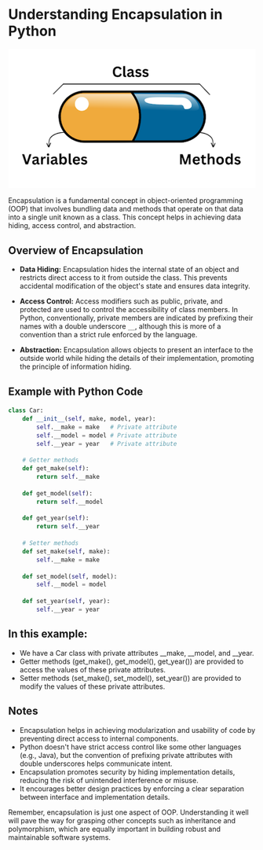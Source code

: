 # Understanding Encapsulation in Python

<img src="src/Encapsulation.png">

Encapsulation is a fundamental concept in object-oriented programming (OOP) that involves bundling data and methods that operate on that data into a single unit known as a class. This concept helps in achieving data hiding, access control, and abstraction.


## Overview of Encapsulation

- **Data Hiding:** Encapsulation hides the internal state of an object and restricts direct access to it from outside the class. This prevents accidental modification of the object's state and ensures data integrity.

- **Access Control:** Access modifiers such as public, private, and protected are used to control the accessibility of class members. In Python, conventionally, private members are indicated by prefixing their names with a double underscore `__`, although this is more of a convention than a strict rule enforced by the language.

- **Abstraction:** Encapsulation allows objects to present an interface to the outside world while hiding the details of their implementation, promoting the principle of information hiding.

## Example with Python Code

```python
class Car:
    def __init__(self, make, model, year):
        self.__make = make   # Private attribute
        self.__model = model # Private attribute
        self.__year = year   # Private attribute

    # Getter methods
    def get_make(self):
        return self.__make
    
    def get_model(self):
        return self.__model
    
    def get_year(self):
        return self.__year
    
    # Setter methods
    def set_make(self, make):
        self.__make = make
    
    def set_model(self, model):
        self.__model = model
    
    def set_year(self, year):
        self.__year = year
```
## In this example:
- We have a Car class with private attributes __make, __model, and __year.
- Getter methods (get_make(), get_model(), get_year()) are provided to access the values of these private attributes.
- Setter methods (set_make(), set_model(), set_year()) are provided to modify the values of these private attributes.

## Notes

- Encapsulation helps in achieving modularization and usability of code by preventing direct access to internal components.
- Python doesn't have strict access control like some other languages (e.g., Java), but the convention of prefixing private attributes with double underscores helps communicate intent.
- Encapsulation promotes security by hiding implementation details, reducing the risk of unintended interference or misuse.
- It encourages better design practices by enforcing a clear separation between interface and implementation details.

Remember, encapsulation is just one aspect of OOP. Understanding it well will pave the way for grasping other concepts such as inheritance and polymorphism, which are equally important in building robust and maintainable software systems.

